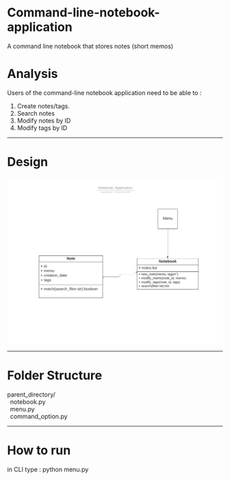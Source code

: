 # Command-line-notebook-application
A command line notebook that stores notes (short memos)

# Analysis
Users of the command-line notebook application need to be able to :
1. Create notes/tags.
2. Search notes
3. Modify notes by ID
4. Modify tags by ID


--------------------------------------------------------------------------------------------

# Design
![](https://github.com/noor188/Command-line-notebook-application/blob/main/img/Notebook_Application_OOD.png)

--------------------------------------------------------------------------------------------

# Folder Structure

parent_directory/ <br /> 
&ensp;notebook.py  <br />
&ensp;menu.py  <br />
&ensp;command_option.py<br />

--------------------------------------------------------------------------------------------

# How to run

in CLI type : python menu.py
